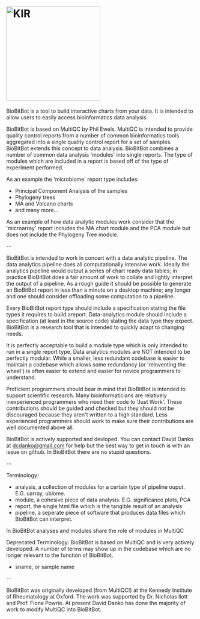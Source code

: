 # [<img src="http://www.kennedy.ox.ac.uk/@@primary-logo" width="250" title="KIR">](http://www.kennedy.ox.ac.uk/)

BioBitBot is a tool to build interactive charts from your data. It is intended to allow users to easily access bioinformatics data analysis.

BioBitBot is based on MultiQC by Phil Ewels. MultiQC is intended to provide quality control reports from a number of common bioinformatics tools aggregated into a single quality control report for a set of samples. BioBitBot extends this concept to data analysis. BioBitBot combines a number of common data analysis 'modules' into single reports. The type of modules which are included in a report is based off of the type of experiment performed. 

As an example the 'microbiome' report type includes:
 - Principal Component Analysis of the samples
 - Phylogeny trees
 - MA and Volcano charts
 - and many more...

As an example of how data analytic modules work consider that the 'microarray' report includes the MA chart module and the PCA module but does not include the Phylogeny Tree module.

--

BioBitBot is intended to work in concert with a data analytic pipeline. The data analytics pipeline does all computationally intensive work. Ideally the analytics pipeline would output a series of chart ready data tables; in practice BioBitBot does a fair amount of work to collate and lightly interpret the 
output of a pipeline. As a rough guide it should be possible to generate an BioBitBot report in less than a minute on a desktop machine; any longer and one should consider offloading some computation to a pipeline.

Every BioBitBot report type should include a specification stating the file types it requires to build areport. Data-analytics module should include a specification (at least in the source code) stating the data type they expect. BioBitBot is a research tool that is intended to quickly adapt to changing needs. 

It is perfectly acceptable to build a module type which is only intended to run in a single report type. Data analytics modules are NOT intended to be perfectly modular. While a smaller, less redundant codebase is easier to maintain a codebase which allows some redundancy (or 'reinventing the wheel') is often easier to extend and easier for novice programmers to understand. 

Proficient programmers should bear in mind that BioBitBot is intended to support scientific research. Many bioinformaticians are relatively inexperienced programmers who need their code to 'Just Work'. These contributions should be guided and checked but they should not be discouraged because they aren't written to a high standard. Less experienced programmers should work to make sure their contributions are well documented above all.

BioBitBot is actively supported and devloped. You can contact David Danko at dcdanko@gmail.com for help but the best way to get in touch is with an issue on github. In BioBitBot there are no stupid questions.

--

Terminology:
- analysis, a collection of modules for a certain type of pipeline ouput. E.G. uarray, ubiome. 
- module, a cohesive piece of data analysis. E.G. significance plots, PCA
- report, the single html file which is the tangible result of an analysis
- pipeline, a seperate piece of software that produces data files which BioBitBot can interpret.

In BioBitBot analyses and modules share the role of modules in MultiQC

Deprecated Terminology:
BioBitBot is based on MultiQC and is very actively developed. A number of terms may show up in the codebase which are no longer relevant to the function of BioBitBot.
- sname, or sample name

--

BioBitBot was originally developed (from MultiQC!) at the Kennedy Institute of Rheumatology at Oxford. The work was supported by Dr. Nicholas Ilott and Prof. Fiona Powrie. At present David Danko has done the majority of work to modify MultiQC into BioBitBot.